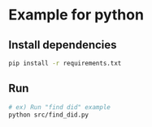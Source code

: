 # Example for python

## Install dependencies

```bash
pip install -r requirements.txt
```

## Run

```bash
# ex) Run "find did" example
python src/find_did.py
```
